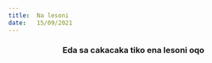 ```yaml
---
title:  Na lesoni
date:   15/09/2021
---
```


### <center>Eda sa cakacaka tiko ena lesoni oqo</center>